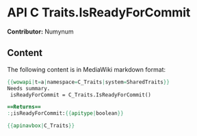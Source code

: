 # API C Traits.IsReadyForCommit

**Contributor:** Numynum

## Content

The following content is in MediaWiki markdown format:

```mediawiki
{{wowapi|t=a|namespace=C_Traits|system=SharedTraits}}
Needs summary.
 isReadyForCommit = C_Traits.IsReadyForCommit()

==Returns==
:;isReadyForCommit:{{apitype|boolean}}

{{apinavbox|C_Traits}}
```